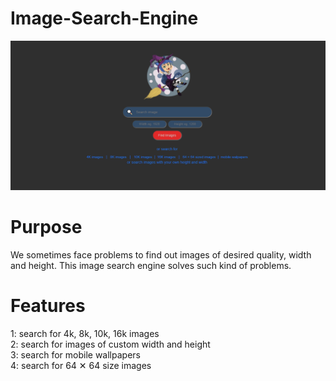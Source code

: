 # Image-Search-Engine

![](/images/pic2.PNG)

# Purpose
<p>We sometimes face problems to find out images of desired quality, width and height.
This image search engine solves such kind of problems.
</p>

# Features
1: search for 4k, 8k, 10k, 16k images<br>
2: search for images of custom width and height<br>
3: search for mobile wallpapers<br>
4: search for 64 &#x2715; 64 size images




 



